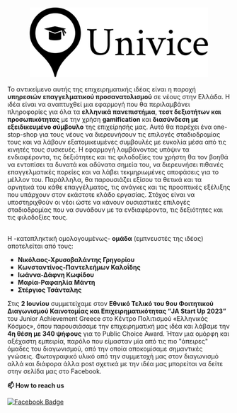 <h1><img src="Univice/Logo/Univice_logo.png" style="display: block; margin-right: auto; margin-left: auto;"></h1>
Το αντικείμενο αυτής της επιχειρηματικής ιδέας είναι η παροχή <strong>υπηρεσιών επαγγελματικού προσανατολισμού</strong> σε νέους στην Ελλάδα. Η ιδέα είναι να αναπτυχθεί μια εφαρμογή που θα περιλαμβάνει πληροφορίες για όλα τα <strong>ελληνικά πανεπιστήμια</strong>, <strong>τεστ δεξιοτήτων και προσωπικότητας</strong> με την χρήση <strong>gamification</strong> και <strong>διασύνδεση με εξειδικευμένο σύμβουλο</strong> της επιχείρησής μας. Αυτό θα παρέχει ένα one-stop-shop για τους νέους να διερευνήσουν τις επιλογές σταδιοδρομίας τους και να λάβουν εξατομικευμένες συμβουλές με ευκολία μέσα από τις κινητές τους συσκευές. Η εφαρμογή λαμβάνοντας υπόψιν τα ενδιαφέροντα, τις δεξιότητες και τις φιλοδοξίες του χρήστη θα τον βοηθά να εντοπίσει τα δυνατά και αδύνατα σημεία του, να διερευνήσει πιθανές επαγγελματικές πορείες και να λάβει τεκμηριωμένες αποφάσεις για το μέλλον του. Παράλληλα, θα παρουσιάζει εξίσου τα θετικά και τα αρνητικά του κάθε επαγγέλματος, τις ανάγκες και τις προοπτικές εξέλιξης που υπάρχουν στον εκάστοτε κλάδο εργασίας. Στόχος είναι να υποστηριχθούν οι νέοι ώστε να κάνουν ουσιαστικές επιλογές σταδιοδρομίας που να συνάδουν με τα ενδιαφέροντα, τις δεξιότητες και τις φιλοδοξίες τους.
<br><br>
<p>Η -καταπληκτική ομολογουμένως- <strong>ομάδα</strong> (εμπνευστές της ιδέας) αποτελείται από τους:</p> 
<ul type="square">
<li><strong>Νικόλαος-Χρυσοβαλάντης Γρηγορίου</strong></li> 
<li><strong>Κωνσταντίνος-Παντελεήμων Καλοΐδης</strong></li> 
<li><strong>Ιωάννα-Δάφνη Κωφίδου</strong></li>
<li><strong>Μαρία-Ραφαηλία Μάντη</strong></li>  
<li><strong>Στέργιος Τσάνταλης</strong></li>
</ul>
<p>Στις <strong>2 Ιουνίου</strong> συμμετείχαμε στον <strong>Εθνικό Τελικό του 9ου Φοιτητικού Διαγωνισμού Καινοτομίας και Επιχειρηματικότητας “JA Start Up 2023”</strong> του Junior Achievement Greece στο Κέντρο Πολιτισμού «Ελληνικός Κόσμος», όπου παρουσιάσαμε την επιχειρηματική μας ιδέα και λάβαμε την <strong>4η θέση με 340 ψήφους</strong> για το Public Choice Award. Ήταν μια ομόρφη και αξέχαστη εμπειρία, παρόλο που είμασταν μία από τις πιο "άπειρες" όμαδες του διαγωνισμού, από την οποία αποκομίσαμε σημαντικές γνώσεις. Φωτογραφικό υλικό από την συμμετοχή μας στον διαγωνισμό αλλά και διάφορα άλλα post σχετικά με την ιδέα μας μπορείται να δείτε στην σελίδα μας στο Facebook.</p>
<p><strong>📫 How to reach us</strong></p>

[![Facebook Badge](https://img.shields.io/badge/-Facebook-blue?style=flat-square&logo=Facebook&logoColor=white&https://www.facebook.com/profile.php?id=100091515888428)](https://www.facebook.com/profile.php?id=100091515888428)
